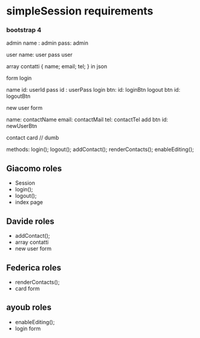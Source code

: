 # simpleSession requirements

### bootstrap 4

admin 
name : admin
pass: admin

user
name: user
pass user

array contatti {
name;
email;
tel;
} in json

form login

name id: userId
pass id : userPass
login btn: id: loginBtn
logout btn id: logoutBtn

new user form

name: contactName
email: contactMail
tel: contactTel
add btn id: newUserBtn

contact card
// dumb

methods:
login();
logout();
addContact();
renderContacts();
enableEditing();

## Giacomo roles 
- Session 
- login();
- logout();
- index page
## Davide roles
- addContact();
- array contatti
- new user form
## Federica roles
- renderContacts();
- card form
## ayoub roles
- enableEditing();
- login form
